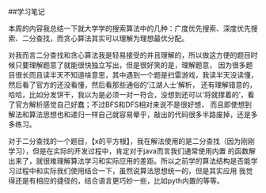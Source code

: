 ##学习笔记

本周的内容我总结一下就大学学的搜索算法中的几种：广度优先搜索、深度优先搜索、二分查找，而贪心算法其实可以理解为理想最优分配。


   对我而言二分查找和贪心算法我是轻易接受的并且理解的，所以做这方便的题目时候只要理解题意了就能很快独立写出，但是很好笑的是，理解题意，
因为很多题目很长而且读半天不知道啥意思，其中遇到一个题是扫雷游戏，我读半天没读懂，然后看了官方的还没看懂，然后看那些通俗的‘江湖人士’解析，
还有理解错意的，哈哈，比如分发饼干，我以为是必须一对一符合，没想到还可以‘将就撑着的’，看了官方解析感觉自己好蠢；不过BFS和DFS相对来说不是很好想，
而且即使想到解法和算法思想也和递归一样自己就容易晕乎，敲出的代码很多半路废掉，还是多多练习。



对于二分查找的一个题目，【x的平方根】，我在解法使用的是二分查找（因为刚刚学习），但是在实际的开发过程中，肯定对于java而言我们通常使用内置
的函数解出来了，就很难理解算法学习和实际应用的差距。所以之前学的算法结构是否能学习过程中和实际我们使用结合一下，虽然说算法思想统一的，但是其实应用
我觉得还是有相应的捷径的，结合语言更巧妙一些，比如pyth内置的等等。



